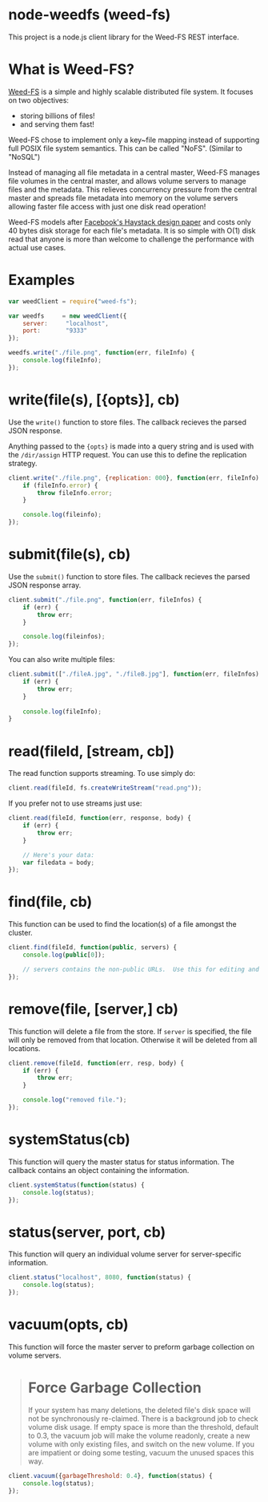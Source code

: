 # node-weedfs (weed-fs)

This project is a node.js client library for the Weed-FS REST interface.

# What is Weed-FS?

[Weed-FS](http://code.google.com/p/weed-fs/) is a simple and highly scalable distributed file system. It focuses on two objectives:
* storing billions of files!
* and serving them fast!

Weed-FS chose to implement only a key~file mapping instead of supporting full POSIX file system semantics. This can be called "NoFS". (Similar to "NoSQL")

Instead of managing all file metadata in a central master, Weed-FS manages file volumes in the central master, and allows volume servers
to manage files and the metadata. This relieves concurrency pressure from the central master and spreads file metadata into memory on the volume servers
allowing faster file access with just one disk read operation!

Weed-FS models after [Facebook's Haystack design paper](http://static.usenix.org/event/osdi10/tech/full_papers/Beaver.pdf) and costs only 40 bytes disk storage for each file's metadata. It is so simple with O(1) disk read that anyone is more than welcome to challenge the
performance with actual use cases.

# Examples
```javascript
var weedClient = require("weed-fs");

var weedfs     = new weedClient({
	server:		"localhost",
	port:		"9333"
});

weedfs.write("./file.png", function(err, fileInfo) {
	console.log(fileInfo);
});
```

# write(file(s), [{opts}], cb)

Use the <code>write()</code> function to store files.  The callback recieves the parsed JSON response.

Anything passed to the <code>{opts}</code> is made into a query string and
is used with the <code>/dir/assign</code> HTTP request.  You can use this to define the replication strategy.

```javascript
client.write("./file.png", {replication: 000}, function(err, fileInfo) {
	if (fileInfo.error) {
		throw fileInfo.error;
	}

	console.log(fileinfo);
});
```

# submit(file(s), cb)

Use the <code>submit()</code> function to store files.  The callback recieves the parsed JSON response array.

```javascript
client.submit("./file.png", function(err, fileInfos) {
	if (err) {
		throw err;
	}

	console.log(fileinfos);
});
```

You can also write multiple files:
```javascript
client.submit(["./fileA.jpg", "./fileB.jpg"], function(err, fileInfos) {
	if (err) {
		throw err;
	}
	
	console.log(fileInfo);
}
```

# read(fileId, [stream, cb])

The read function supports streaming.  To use simply do:

```javascript
client.read(fileId, fs.createWriteStream("read.png"));
```

If you prefer not to use streams just use:

```javascript
client.read(fileId, function(err, response, body) {
	if (err) {
		throw err;
	}

	// Here's your data:
	var filedata = body;
});
```

# find(file, cb)

This function can be used to find the location(s) of a file amongst the cluster.

```javascript
client.find(fileId, function(public, servers) {
	console.log(public[0]);

	// servers contains the non-public URLs.  Use this for editing and removing.
});
```

# remove(file, [server,] cb)

This function will delete a file from the store.  If <code>server</code> is specified, the
file will only be removed from that location.  Otherwise it will be deleted from all locations.

```javascript
client.remove(fileId, function(err, resp, body) {
	if (err) {
		throw err;
	}

	console.log("removed file.");
});
```

# systemStatus(cb)

This function will query the master status for status information.  The callback contains
an object containing the information.

```javascript
client.systemStatus(function(status) {
	console.log(status);
});
```

# status(server, port, cb)

This function will query an individual volume server for server-specific information.

```javascript
client.status("localhost", 8080, function(status) {
	console.log(status);
});
```

# vacuum(opts, cb)

This function will force the master server to preform garbage collection on volume servers.

> # Force Garbage Collection
>
> If your system has many deletions, the deleted file's disk space will not be synchronously re-claimed. There is a background job to check volume disk usage. If empty space is more than the threshold, default to 0.3, the vacuum job will make the volume readonly, create a new volume with only existing files, and switch on the new volume. If you are impatient or doing some testing, vacuum the unused spaces this way.

```javascript
client.vacuum({garbageThreshold: 0.4}, function(status) {
	console.log(status);
});
```
